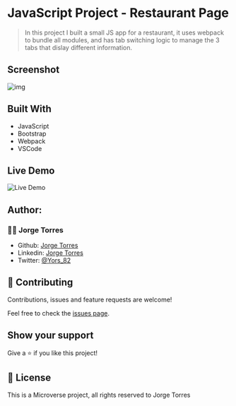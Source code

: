# JavaScript Project - Restaurant Page 

>  In this project I built a small JS app for a restaurant, it uses webpack to bundle all modules, and has tab switching logic to manage the 3 tabs that dislay different information.
## Screenshot

![img](./src/assets/images/Screenshot.png)

## Built With

- JavaScript
- Bootstrap
- Webpack
- VSCode

## Live Demo
![Live Demo](http://torresbribiesca.tech/restaurant/)

## Author:

### 👨‍💻 Jorge Torres

- Github: [Jorge Torres](https://github.com/Yors-git)
- Linkedin: [Jorge Torres](https://www.linkedin.com/in/jtbribiesca/)
- Twitter: [@Yors_82](https://twitter.com/Yors_82)

## 🤝 Contributing

Contributions, issues and feature requests are welcome!

Feel free to check the [issues page](https://github.com/Yors-git/restaurant/issues).

## Show your support

Give a ⭐️ if you like this project!

## 📝 License

This is a Microverse project, all rights reserved to Jorge Torres
